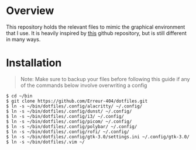 # Overview
This repository holds the relevant files to mimic the graphical environment that I use. It is heavily inspired by [this](https://github.com/Void-TK-57/dotfiles-Cthulhu) github repository, but is still different in many ways.

# Installation
> Note: Make sure to backup your files before following this guide if any of the commands below involve overwriting a config
```shell
$ cd ~/bin
$ git clone https://github.com/Erreur-404/dotfiles.git
$ ln -s ~/bin/dotfiles/.config/alacritty/ ~/.config/
$ ln -s ~/bin/dotfiles/.config/dunst/ ~/.config/ 
$ ln -s ~/bin/dotfiles/.config/i3/ ~/.config/
$ ln -s ~/bin/dotfiles/.config/picom/ ~/.config/
$ ln -s ~/bin/dotfiles/.config/polybar/ ~/.config/
$ ln -s ~/bin/dotfiles/.config/rofi/ ~/.config/
$ ln -s ~/bin/dotfiles/.config/gtk-3.0/settings.ini ~/.config/gtk-3.0/
$ ln -s ~/bin/dotfiles/.vim ~/
```

